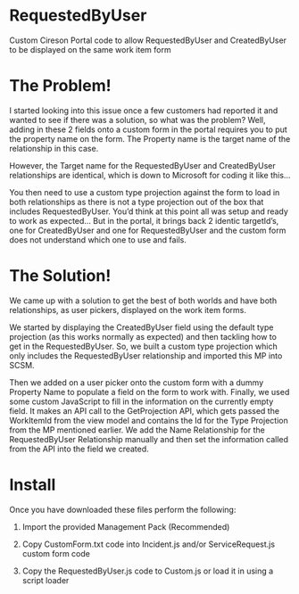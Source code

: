 # RequestedByUser
Custom Cireson Portal code to allow RequestedByUser and CreatedByUser to be displayed on the same work item form


# The Problem! 

I started looking into this issue once a few customers had reported it and wanted to see if there was a solution, so what was the problem? Well, adding in these 2 fields onto a custom form in the portal requires you to put the property name on the form. The Property name is the target name of the relationship in this case. 

However, the Target name for the RequestedByUser and CreatedByUser relationships are identical, which is down to Microsoft for coding it like this...

You then need to use a custom type projection against the form to load in both relationships as there is not a type projection out of the box that includes RequestedByUser. You’d think at this point all was setup and ready to work as expected… But in the portal, it brings back 2 identic targetId’s, one for CreatedByUser and one for RequestedByUser and the custom form does not understand which one to use and fails. 


# The Solution! 

We came up with a solution to get the best of both worlds and have both relationships, as user pickers, displayed on the work item forms. 

We started by displaying the CreatedByUser field using the default type projection (as this works normally as expected) and then tackling how to get in the RequestedByUser. So, we built a custom type projection which only includes the RequestedByUser relationship and imported this MP into SCSM. 

Then we added on a user picker onto the custom form with a dummy Property Name to populate a field on the form to work with. Finally, we used some custom JavaScript to fill in the information on the currently empty field. It makes an API call to the GetProjection API, which gets passed the WorkItemId from the view model and contains the Id for the Type Projection from the MP mentioned earlier. We add the Name Relationship for the RequestedByUser Relationship manually and then set the information called from the API into the field we created. 

# Install
Once you have downloaded these files perform the following: 

1. Import the provided Management Pack (Recommended) 

2. Copy CustomForm.txt code into Incident.js and/or ServiceRequest.js custom form code 

3. Copy the RequestedByUser.js code to Custom.js or load it in using a script loader 
